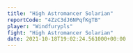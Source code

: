 ```yaml
---
title: "High Astromancer Solarian"
reportCode: "4ZzC3dJ6NPqfKgTB"
player: "Windfurypls"
fight: "High Astromancer Solarian"
date: 2021-10-18T19:02:24.561000+00:00
---
```

